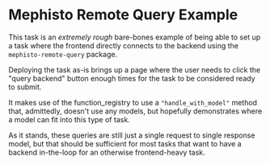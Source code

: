 # Mephisto Remote Query Example

This task is an _extremely rough_ bare-bones example of being able to set up a task where the frontend directly connects to the backend using the `mephisto-remote-query` package.

Deploying the task as-is brings up a page where the user needs to click the "query backend" button enough times for the task to be considered ready to submit.

It makes use of the function_registry to use a `"handle_with_model"` method that, admittedly, doesn't use any models, but hopefully demonstrates where a model can fit into this type of task.

As it stands, these queries are still just a single request to single response model, but that should be sufficient for most tasks that want to have a backend in-the-loop for an otherwise frontend-heavy task.